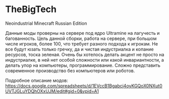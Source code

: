 # TheBigTech
Neoindustrial Minecraft Russian Edition 

Данные моды проверны на сервере под ядро Ultramine на лагучесть и багованность. 
Цель данной сборки, работа на сервере, при большом числе игроков, более 100, что требует разного подхода к игрокам. 
Не все будут юзать только гречку, да и чистая индустриалка и копание ресурсов, тоска зеленая. 
Очень бы хотелось делать акцент не просто на индустриалке, в ней нет особой сложности или какой инвариантности, а делать упор на компьютеры, программирование. 
Сложно представить современное производство без компьютеров или роботов. 


Подробное описание модов:
https://docs.google.com/spreadsheets/d/1EVccB1Bgabcj4oyKGQoX0NXut0UVTJGLuYDQhOXxUJM/edit#gid=0&vpid=A1


